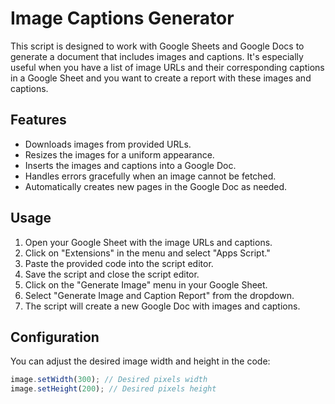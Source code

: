 # Image Captions Generator

This script is designed to work with Google Sheets and Google Docs to generate a document that includes images and captions. It's especially useful when you have a list of image URLs and their corresponding captions in a Google Sheet and you want to create a report with these images and captions.

## Features

- Downloads images from provided URLs.
- Resizes the images for a uniform appearance.
- Inserts the images and captions into a Google Doc.
- Handles errors gracefully when an image cannot be fetched.
- Automatically creates new pages in the Google Doc as needed.

## Usage

1. Open your Google Sheet with the image URLs and captions.
2. Click on "Extensions" in the menu and select "Apps Script."
3. Paste the provided code into the script editor.
4. Save the script and close the script editor.
5. Click on the "Generate Image" menu in your Google Sheet.
6. Select "Generate Image and Caption Report" from the dropdown.
7. The script will create a new Google Doc with images and captions.

## Configuration

You can adjust the desired image width and height in the code:

```javascript
image.setWidth(300); // Desired pixels width
image.setHeight(200); // Desired pixels height
